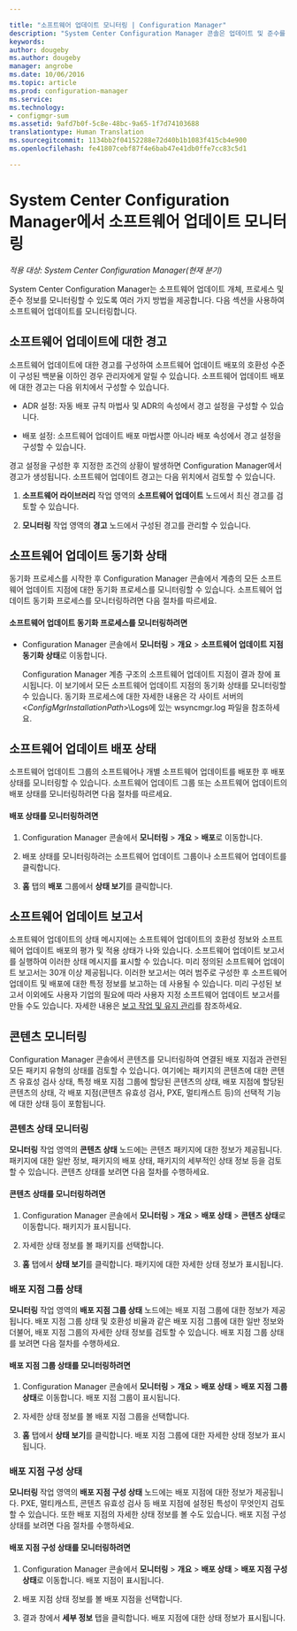 ```yaml
---

title: "소프트웨어 업데이트 모니터링 | Configuration Manager"
description: "System Center Configuration Manager 콘솔은 업데이트 및 준수를 모니터링하기 위해 경고 및 상태를 제공합니다."
keywords: 
author: dougeby
ms.author: dougeby
manager: angrobe
ms.date: 10/06/2016
ms.topic: article
ms.prod: configuration-manager
ms.service: 
ms.technology:
- configmgr-sum
ms.assetid: 9afd7b0f-5c8e-48bc-9a65-1f7d74103688
translationtype: Human Translation
ms.sourcegitcommit: 1134bb2f04152288e72d40b1b1083f415cb4e900
ms.openlocfilehash: fe41807cebf87f4e6bab47e41db0ffe7cc83c5d1

---
```

# <a name="monitor-software-updates-in-system-center-configuration-manager"></a>System Center Configuration Manager에서 소프트웨어 업데이트 모니터링

*적용 대상: System Center Configuration Manager(현재 분기)*

System Center Configuration Manager는 소프트웨어 업데이트 개체, 프로세스 및 준수 정보를 모니터링할 수 있도록 여러 가지 방법을 제공합니다. 다음 섹션을 사용하여 소프트웨어 업데이트를 모니터링합니다.

##  <a name="a-namebkmksualertsa-alerts-for-software-updates"></a><a name="BKMK_SUAlerts"></a> 소프트웨어 업데이트에 대한 경고  
 소프트웨어 업데이트에 대한 경고를 구성하여 소프트웨어 업데이트 배포의 호환성 수준이 구성된 백분율 이하인 경우 관리자에게 알릴 수 있습니다. 소프트웨어 업데이트 배포에 대한 경고는 다음 위치에서 구성할 수 있습니다.  

-   ADR 설정: 자동 배포 규칙 마법사 및 ADR의 속성에서 경고 설정을 구성할 수 있습니다.  

-   배포 설정: 소프트웨어 업데이트 배포 마법사뿐 아니라 배포 속성에서 경고 설정을 구성할 수 있습니다.  

경고 설정을 구성한 후 지정한 조건의 상황이 발생하면 Configuration Manager에서 경고가 생성됩니다. 소프트웨어 업데이트 경고는 다음 위치에서 검토할 수 있습니다.  

1.  **소프트웨어 라이브러리** 작업 영역의 **소프트웨어 업데이트** 노드에서 최신 경고를 검토할 수 있습니다.  

2.  **모니터링** 작업 영역의 **경고** 노드에서 구성된 경고를 관리할 수 있습니다.  

##  <a name="a-namebkmksusyncstatusa-software-updates-synchronization-status"></a><a name="BKMK_SUSyncStatus"></a> 소프트웨어 업데이트 동기화 상태  
 동기화 프로세스를 시작한 후 Configuration Manager 콘솔에서 계층의 모든 소프트웨어 업데이트 지점에 대한 동기화 프로세스를 모니터링할 수 있습니다. 소프트웨어 업데이트 동기화 프로세스를 모니터링하려면 다음 절차를 따르세요.  

#### <a name="to-monitor-the-software-updates-synchronization-process"></a>소프트웨어 업데이트 동기화 프로세스를 모니터링하려면  

- Configuration Manager 콘솔에서 **모니터링** > **개요** > **소프트웨어 업데이트 지점 동기화 상태**로 이동합니다.  

    Configuration Manager 계층 구조의 소프트웨어 업데이트 지점이 결과 창에 표시됩니다. 이 보기에서 모든 소프트웨어 업데이트 지점의 동기화 상태를 모니터링할 수 있습니다. 동기화 프로세스에 대한 자세한 내용은 각 사이트 서버의 <*ConfigMgrInstallationPath*>\Logs에 있는 wsyncmgr.log 파일을 참조하세요.  

##  <a name="a-namebkmksudeploystatusa-software-update-deployment-status"></a><a name="BKMK_SUDeployStatus"></a> 소프트웨어 업데이트 배포 상태  
 소프트웨어 업데이트 그룹의 소프트웨어나 개별 소프트웨어 업데이트를 배포한 후 배포 상태를 모니터링할 수 있습니다. 소프트웨어 업데이트 그룹 또는 소프트웨어 업데이트의 배포 상태를 모니터링하려면 다음 절차를 따르세요.  

#### <a name="to-monitor-deployment-status"></a>배포 상태를 모니터링하려면  

1.  Configuration Manager 콘솔에서 **모니터링** > **개요** > **배포**로 이동합니다.  

2.  배포 상태를 모니터링하려는 소프트웨어 업데이트 그룹이나 소프트웨어 업데이트를 클릭합니다.  

3.  **홈** 탭의 **배포** 그룹에서 **상태 보기**를 클릭합니다.  

##  <a name="a-namebkmksureportsa-software-updates-reports"></a><a name="BKMK_SUReports"></a> 소프트웨어 업데이트 보고서  
 소프트웨어 업데이트의 상태 메시지에는 소프트웨어 업데이트의 호환성 정보와 소프트웨어 업데이트 배포의 평가 및 적용 상태가 나와 있습니다. 소프트웨어 업데이트 보고서를 실행하여 이러한 상태 메시지를 표시할 수 있습니다. 미리 정의된 소프트웨어 업데이트 보고서는 30개 이상 제공됩니다. 이러한 보고서는 여러 범주로 구성한 후 소프트웨어 업데이트 및 배포에 대한 특정 정보를 보고하는 데 사용될 수 있습니다. 미리 구성된 보고서 이외에도 사용자 기업의 필요에 따라 사용자 지정 소프트웨어 업데이트 보고서를 만들 수도 있습니다. 자세한 내용은 [보고 작업 및 유지 관리](../../core/servers/manage/operations-and-maintenance-for-reporting.md)를 참조하세요.  

##  <a name="a-namebkmkmonitorcontenta-monitor-content"></a><a name="BKMK_MonitorContent"></a> 콘텐츠 모니터링  
 Configuration Manager 콘솔에서 콘텐츠를 모니터링하여 연결된 배포 지점과 관련된 모든 패키지 유형의 상태를 검토할 수 있습니다. 여기에는 패키지의 콘텐츠에 대한 콘텐츠 유효성 검사 상태, 특정 배포 지점 그룹에 할당된 콘텐츠의 상태, 배포 지점에 할당된 콘텐츠의 상태, 각 배포 지점(콘텐츠 유효성 검사, PXE, 멀티캐스트 등)의 선택적 기능에 대한 상태 등이 포함됩니다.  

###  <a name="a-namebkmkcontentstatusa-content-status-monitoring"></a><a name="BKMK_ContentStatus"></a> 콘텐츠 상태 모니터링  
 **모니터링** 작업 영역의 **콘텐츠 상태** 노드에는 콘텐츠 패키지에 대한 정보가 제공됩니다. 패키지에 대한 일반 정보, 패키지의 배포 상태, 패키지의 세부적인 상태 정보 등을 검토할 수 있습니다. 콘텐츠 상태를 보려면 다음 절차를 수행하세요.  

#### <a name="to-monitor-content-status"></a>콘텐츠 상태를 모니터링하려면  

1.  Configuration Manager 콘솔에서 **모니터링** > **개요** > **배포 상태** > **콘텐츠 상태**로 이동합니다. 패키지가 표시됩니다.  

2.  자세한 상태 정보를 볼 패키지를 선택합니다.  

3.  **홈** 탭에서 **상태 보기**를 클릭합니다. 패키지에 대한 자세한 상태 정보가 표시됩니다.  

###  <a name="a-namebkmkdpgroupstatusa-distribution-point-group-status"></a><a name="BKMK_DPGroupStatus"></a> 배포 지점 그룹 상태  
 **모니터링** 작업 영역의 **배포 지점 그룹 상태** 노드에는 배포 지점 그룹에 대한 정보가 제공됩니다. 배포 지점 그룹 상태 및 호환성 비율과 같은 배포 지점 그룹에 대한 일반 정보와 더불어, 배포 지점 그룹의 자세한 상태 정보를 검토할 수 있습니다. 배포 지점 그룹 상태를 보려면 다음 절차를 수행하세요.  

#### <a name="to-monitor-distribution-point-group-status"></a>배포 지점 그룹 상태를 모니터링하려면  

1.  Configuration Manager 콘솔에서 **모니터링** > **개요** > **배포 상태** > **배포 지점 그룹 상태**로 이동합니다. 배포 지점 그룹이 표시됩니다.  

2.  자세한 상태 정보를 볼 배포 지점 그룹을 선택합니다.  

3.  **홈** 탭에서 **상태 보기**를 클릭합니다. 배포 지점 그룹에 대한 자세한 상태 정보가 표시됩니다.  

###  <a name="a-namebkmkdpconfigstatusa-distribution-point-configuration-status"></a><a name="BKMK_DPConfigStatus"></a> 배포 지점 구성 상태  
 **모니터링** 작업 영역의 **배포 지점 구성 상태** 노드에는 배포 지점에 대한 정보가 제공됩니다. PXE, 멀티캐스트, 콘텐츠 유효성 검사 등 배포 지점에 설정된 특성이 무엇인지 검토할 수 있습니다. 또한 배포 지점의 자세한 상태 정보를 볼 수도 있습니다. 배포 지점 구성 상태를 보려면 다음 절차를 수행하세요.  

#### <a name="to-monitor-distribution-point-configuration-status"></a>배포 지점 구성 상태를 모니터링하려면  

1.  Configuration Manager 콘솔에서 **모니터링** > **개요** > **배포 상태** > **배포 지점 구성 상태**로 이동합니다. 배포 지점이 표시됩니다.  

2.  배포 지점 상태 정보를 볼 배포 지점을 선택합니다.  

3.  결과 창에서 **세부 정보** 탭을 클릭합니다. 배포 지점에 대한 상태 정보가 표시됩니다.  



<!--HONumber=Nov16_HO1-->


